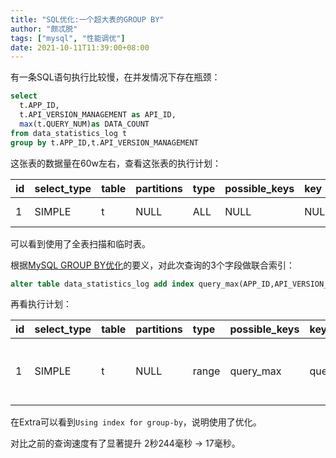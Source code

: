 ```yaml
---
title: "SQL优化:一个超大表的GROUP BY"
author: "颇忒脱"
tags: ["mysql", "性能调优"]
date: 2021-10-11T11:39:00+08:00
---
```


<!--more-->

有一条SQL语句执行比较慢，在并发情况下存在瓶颈：

```sql
select 
  t.APP_ID,
  t.API_VERSION_MANAGEMENT as API_ID, 
  max(t.QUERY_NUM)as DATA_COUNT 
from data_statistics_log t 
group by t.APP_ID,t.API_VERSION_MANAGEMENT
```

这张表的数据量在60w左右，查看这张表的执行计划：

| id   | select\_type | table | partitions | type | possible\_keys | key  | key\_len | ref  | rows   | filtered | Extra           |
| :--- | :----------- | :---- | :--------- | :--- | :------------- | :--- | :------- | :--- | :----- | :------- | :-------------- |
| 1    | SIMPLE       | t     | NULL       | ALL  | NULL           | NULL | NULL     | NULL | 608731 | 100      | Using temporary |

可以看到使用了全表扫描和临时表。

根据[MySQL GROUP BY优化][1]的要义，对此次查询的3个字段做联合索引：

```sql
alter table data_statistics_log add index query_max(APP_ID,API_VERSION_MANAGEMENT,QUERY_NUM);
```

再看执行计划：

| id   | select\_type | table | partitions | type  | possible\_keys | key        | key\_len | ref  | rows | filtered | Extra                    |
| :--- | :----------- | :---- | :--------- | :---- | :------------- | :--------- | :------- | :--- | :--- | :------- | :----------------------- |
| 1    | SIMPLE       | t     | NULL       | range | query\_max     | query\_max | 497      | NULL | 5854 | 100      | Using index for group-by |

在Extra可以看到`Using index for group-by`，说明使用了优化。

对比之前的查询速度有了显著提升 2秒244毫秒 -> 17毫秒。

[1]: https://dev.mysql.com/doc/refman/8.0/en/group-by-optimization.html